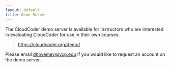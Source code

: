 ```yaml
---
layout: default
title: Demo Server
---
```

The CloudCoder demo server is available for instructors who are
interested in evaluating CloudCoder for use in their own courses:

> <https://cloudcoder.org/demo/>

Please email <dhovemey@ycp.edu> if you would like to request
an account on the demo server.
